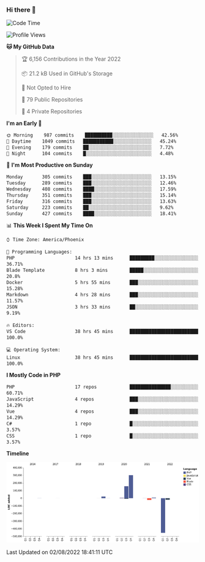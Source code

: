 ### Hi there 👋

<!--START_SECTION:waka-->
![Code Time](http://img.shields.io/badge/Code%20Time-0%20secs-blue)

![Profile Views](http://img.shields.io/badge/Profile%20Views-20-blue)

**🐱 My GitHub Data** 

> 🏆 6,156 Contributions in the Year 2022
 > 
> 📦 21.2 kB Used in GitHub's Storage 
 > 
> 🚫 Not Opted to Hire
 > 
> 📜 79 Public Repositories 
 > 
> 🔑 4 Private Repositories  
 > 
**I'm an Early 🐤** 

```text
🌞 Morning    987 commits    ██████████░░░░░░░░░░░░░░░   42.56% 
🌆 Daytime    1049 commits   ███████████░░░░░░░░░░░░░░   45.24% 
🌃 Evening    179 commits    ██░░░░░░░░░░░░░░░░░░░░░░░   7.72% 
🌙 Night      104 commits    █░░░░░░░░░░░░░░░░░░░░░░░░   4.48%

```
📅 **I'm Most Productive on Sunday** 

```text
Monday       305 commits    ███░░░░░░░░░░░░░░░░░░░░░░   13.15% 
Tuesday      289 commits    ███░░░░░░░░░░░░░░░░░░░░░░   12.46% 
Wednesday    408 commits    ████░░░░░░░░░░░░░░░░░░░░░   17.59% 
Thursday     351 commits    ███░░░░░░░░░░░░░░░░░░░░░░   15.14% 
Friday       316 commits    ███░░░░░░░░░░░░░░░░░░░░░░   13.63% 
Saturday     223 commits    ██░░░░░░░░░░░░░░░░░░░░░░░   9.62% 
Sunday       427 commits    ████░░░░░░░░░░░░░░░░░░░░░   18.41%

```


📊 **This Week I Spent My Time On** 

```text
⌚︎ Time Zone: America/Phoenix

💬 Programming Languages: 
PHP                      14 hrs 13 mins      █████████░░░░░░░░░░░░░░░░   36.71% 
Blade Template           8 hrs 3 mins        █████░░░░░░░░░░░░░░░░░░░░   20.8% 
Docker                   5 hrs 55 mins       ███░░░░░░░░░░░░░░░░░░░░░░   15.28% 
Markdown                 4 hrs 28 mins       ███░░░░░░░░░░░░░░░░░░░░░░   11.57% 
JSON                     3 hrs 33 mins       ██░░░░░░░░░░░░░░░░░░░░░░░   9.19%

🔥 Editors: 
VS Code                  38 hrs 45 mins      █████████████████████████   100.0%

💻 Operating System: 
Linux                    38 hrs 45 mins      █████████████████████████   100.0%

```

**I Mostly Code in PHP** 

```text
PHP                      17 repos            ███████████████░░░░░░░░░░   60.71% 
JavaScript               4 repos             ███░░░░░░░░░░░░░░░░░░░░░░   14.29% 
Vue                      4 repos             ███░░░░░░░░░░░░░░░░░░░░░░   14.29% 
C#                       1 repo              █░░░░░░░░░░░░░░░░░░░░░░░░   3.57% 
CSS                      1 repo              █░░░░░░░░░░░░░░░░░░░░░░░░   3.57%

```


**Timeline**

![Chart not found](https://raw.githubusercontent.com/mikebronner/mikebronner/master/charts/bar_graph.png) 


 Last Updated on 02/08/2022 18:41:11 UTC
<!--END_SECTION:waka-->

<!--
**mikebronner/mikebronner** is a ✨ _special_ ✨ repository because its `README.md` (this file) appears on your GitHub profile.

Here are some ideas to get you started:

- 🔭 I’m currently working on ...
- 🌱 I’m currently learning ...
- 👯 I’m looking to collaborate on ...
- 🤔 I’m looking for help with ...
- 💬 Ask me about ...
- 📫 How to reach me: ...
- 😄 Pronouns: ...
- ⚡ Fun fact: ...
-->
